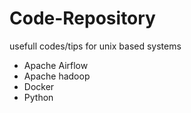 # Code-Repository
usefull codes/tips for unix based systems
  - Apache Airflow
  - Apache hadoop
  - Docker
  - Python
